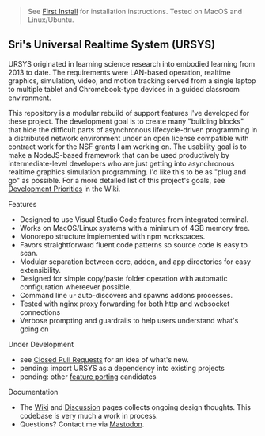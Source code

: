 > See [First Install](https://github.com/dsriseah/ursys/wiki/Installation) for installation instructions. Tested on MacOS and Linux/Ubuntu.

## Sri's Universal Realtime System (URSYS)

URSYS originated in learning science research into embodied learning from 2013 to date. The requirements were LAN-based operation, realtime graphics, simulation, video, and motion tracking served from a single laptop to multiple tablet and Chromebook-type devices in a guided classroom environment. 

This repository is a modular rebuild of support features I've developed for these project. The development goal is to create many "building blocks" that hide the difficult parts of asynchronous lifecycle-driven programming in a distributed network environment under an open license compatible with contract work for the NSF grants I am working on. The usability goal is to make a NodeJS-based framework that can be used productively by intermediate-level developers who are just getting into asynchronous realtime graphics simulation programming. I'd like this to be as "plug and go" as possible. For a more detailed list of this project's goals, see [Development Priorities](https://github.com/dsriseah/ursys/wiki/Development-Priorities) in the Wiki.

Features

* Designed to use Visual Studio Code features from integrated terminal.
* Works on MacOS/Linux systems with a minimum of 4GB memory free.
* Monorepo structure implemented with npm workspaces.
* Favors straightforward fluent code patterns so source code is easy to scan.
* Modular separation between core, addon, and app directories for easy extensibility.
* Designed for simple copy/paste folder operation with automatic configuration whereever possible.
* Command line `ur` auto-discovers and spawns addons processes.
* Tested with nginx proxy forwarding for both http and websocket connections
* Verbose prompting and guardrails to help users understand what's going on

Under Development

* see [Closed Pull Requests](https://github.com/dsriseah/ursys/pulls?q=is:pr+is:closed) for an idea of what's new. 
* pending: import URSYS as a dependency into existing projects
* pending: other [feature porting](https://github.com/dsriseah/ursys/wiki/Catalog-of-URSYS-Modules) candidates

Documentation

* The [Wiki](https://github.com/dsriseah/ursys/wiki) and [Discussion](https://github.com/dsriseah/ursys/discussions) pages collects ongoing design thoughts. This codebase is very much a work in process. 
* Questions? Contact me via [Mastodon](https://opalstack.social/@dsri). 


